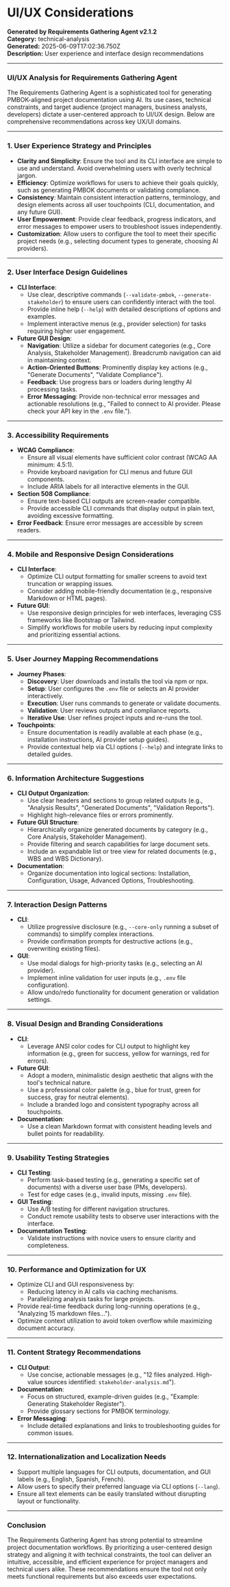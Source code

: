 # UI/UX Considerations

**Generated by Requirements Gathering Agent v2.1.2**  
**Category:** technical-analysis  
**Generated:** 2025-06-09T17:02:36.750Z  
**Description:** User experience and interface design recommendations

---

### UI/UX Analysis for Requirements Gathering Agent

The Requirements Gathering Agent is a sophisticated tool for generating PMBOK-aligned project documentation using AI. Its use cases, technical constraints, and target audience (project managers, business analysts, developers) dictate a user-centered approach to UI/UX design. Below are comprehensive recommendations across key UX/UI domains.

---

### **1. User Experience Strategy and Principles**
- **Clarity and Simplicity**: Ensure the tool and its CLI interface are simple to use and understand. Avoid overwhelming users with overly technical jargon.
- **Efficiency**: Optimize workflows for users to achieve their goals quickly, such as generating PMBOK documents or validating compliance.
- **Consistency**: Maintain consistent interaction patterns, terminology, and design elements across all user touchpoints (CLI, documentation, and any future GUI).
- **User Empowerment**: Provide clear feedback, progress indicators, and error messages to empower users to troubleshoot issues independently.
- **Customization**: Allow users to configure the tool to meet their specific project needs (e.g., selecting document types to generate, choosing AI providers).

---

### **2. User Interface Design Guidelines**
- **CLI Interface**: 
  - Use clear, descriptive commands (`--validate-pmbok`, `--generate-stakeholder`) to ensure users can confidently interact with the tool.
  - Provide inline help (`--help`) with detailed descriptions of options and examples.
  - Implement interactive menus (e.g., provider selection) for tasks requiring higher user engagement.
- **Future GUI Design**:
  - **Navigation**: Utilize a sidebar for document categories (e.g., Core Analysis, Stakeholder Management). Breadcrumb navigation can aid in maintaining context.
  - **Action-Oriented Buttons**: Prominently display key actions (e.g., "Generate Documents", "Validate Compliance").
  - **Feedback**: Use progress bars or loaders during lengthy AI processing tasks.
  - **Error Messaging**: Provide non-technical error messages and actionable resolutions (e.g., "Failed to connect to AI provider. Please check your API key in the `.env` file.").

---

### **3. Accessibility Requirements**
- **WCAG Compliance**:
  - Ensure all visual elements have sufficient color contrast (WCAG AA minimum: 4.5:1).
  - Provide keyboard navigation for CLI menus and future GUI components.
  - Include ARIA labels for all interactive elements in the GUI.
- **Section 508 Compliance**:
  - Ensure text-based CLI outputs are screen-reader compatible.
  - Provide accessible CLI commands that display output in plain text, avoiding excessive formatting.
- **Error Feedback**: Ensure error messages are accessible by screen readers.

---

### **4. Mobile and Responsive Design Considerations**
- **CLI Interface**:
  - Optimize CLI output formatting for smaller screens to avoid text truncation or wrapping issues.
  - Consider adding mobile-friendly documentation (e.g., responsive Markdown or HTML pages).
- **Future GUI**:
  - Use responsive design principles for web interfaces, leveraging CSS frameworks like Bootstrap or Tailwind.
  - Simplify workflows for mobile users by reducing input complexity and prioritizing essential actions.

---

### **5. User Journey Mapping Recommendations**
- **Journey Phases**:
  - **Discovery**: User downloads and installs the tool via npm or npx.
  - **Setup**: User configures the `.env` file or selects an AI provider interactively.
  - **Execution**: User runs commands to generate or validate documents.
  - **Validation**: User reviews outputs and compliance reports.
  - **Iterative Use**: User refines project inputs and re-runs the tool.
- **Touchpoints**:
  - Ensure documentation is readily available at each phase (e.g., installation instructions, AI provider setup guides).
  - Provide contextual help via CLI options (`--help`) and integrate links to detailed guides.

---

### **6. Information Architecture Suggestions**
- **CLI Output Organization**:
  - Use clear headers and sections to group related outputs (e.g., "Analysis Results", "Generated Documents", "Validation Reports").
  - Highlight high-relevance files or errors prominently.
- **Future GUI Structure**:
  - Hierarchically organize generated documents by category (e.g., Core Analysis, Stakeholder Management).
  - Provide filtering and search capabilities for large document sets.
  - Include an expandable list or tree view for related documents (e.g., WBS and WBS Dictionary).
- **Documentation**:
  - Organize documentation into logical sections: Installation, Configuration, Usage, Advanced Options, Troubleshooting.

---

### **7. Interaction Design Patterns**
- **CLI**:
  - Utilize progressive disclosure (e.g., `--core-only` running a subset of commands) to simplify complex interactions.
  - Provide confirmation prompts for destructive actions (e.g., overwriting existing files).
- **GUI**:
  - Use modal dialogs for high-priority tasks (e.g., selecting an AI provider).
  - Implement inline validation for user inputs (e.g., `.env` file configuration).
  - Allow undo/redo functionality for document generation or validation settings.

---

### **8. Visual Design and Branding Considerations**
- **CLI**:
  - Leverage ANSI color codes for CLI output to highlight key information (e.g., green for success, yellow for warnings, red for errors).
- **Future GUI**:
  - Adopt a modern, minimalistic design aesthetic that aligns with the tool's technical nature.
  - Use a professional color palette (e.g., blue for trust, green for success, gray for neutral elements).
  - Include a branded logo and consistent typography across all touchpoints.
- **Documentation**:
  - Use a clean Markdown format with consistent heading levels and bullet points for readability.

---

### **9. Usability Testing Strategies**
- **CLI Testing**:
  - Perform task-based testing (e.g., generating a specific set of documents) with a diverse user base (PMs, developers).
  - Test for edge cases (e.g., invalid inputs, missing `.env` file).
- **GUI Testing**:
  - Use A/B testing for different navigation structures.
  - Conduct remote usability tests to observe user interactions with the interface.
- **Documentation Testing**:
  - Validate instructions with novice users to ensure clarity and completeness.

---

### **10. Performance and Optimization for UX**
- Optimize CLI and GUI responsiveness by:
  - Reducing latency in AI calls via caching mechanisms.
  - Parallelizing analysis tasks for large projects.
- Provide real-time feedback during long-running operations (e.g., "Analyzing 15 markdown files...").
- Optimize context utilization to avoid token overflow while maximizing document accuracy.

---

### **11. Content Strategy Recommendations**
- **CLI Output**:
  - Use concise, actionable messages (e.g., "12 files analyzed. High-value sources identified: `stakeholder-analysis.md`").
- **Documentation**:
  - Focus on structured, example-driven guides (e.g., "Example: Generating Stakeholder Register").
  - Provide glossary sections for PMBOK terminology.
- **Error Messaging**:
  - Include detailed explanations and links to troubleshooting guides for common issues.

---

### **12. Internationalization and Localization Needs**
- Support multiple languages for CLI outputs, documentation, and GUI labels (e.g., English, Spanish, French).
- Allow users to specify their preferred language via CLI options (`--lang`).
- Ensure all text elements can be easily translated without disrupting layout or functionality.

---

### **Conclusion**
The Requirements Gathering Agent has strong potential to streamline project documentation workflows. By prioritizing a user-centered design strategy and aligning it with technical constraints, the tool can deliver an intuitive, accessible, and efficient experience for project managers and technical users alike. These recommendations ensure the tool not only meets functional requirements but also exceeds user expectations.